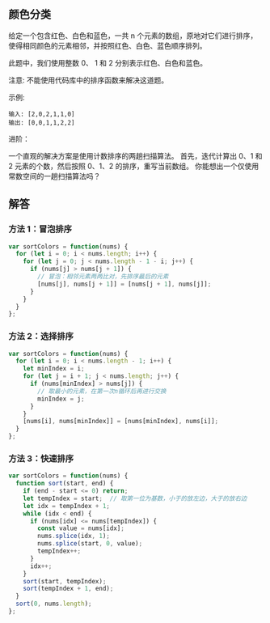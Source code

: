 ## 颜色分类
给定一个包含红色、白色和蓝色，一共 n 个元素的数组，原地对它们进行排序，使得相同颜色的元素相邻，并按照红色、白色、蓝色顺序排列。

此题中，我们使用整数 0、 1 和 2 分别表示红色、白色和蓝色。

注意:
不能使用代码库中的排序函数来解决这道题。

示例:

```
输入: [2,0,2,1,1,0]
输出: [0,0,1,1,2,2]
```

进阶：

一个直观的解决方案是使用计数排序的两趟扫描算法。
首先，迭代计算出 0、1 和 2 元素的个数，然后按照 0、1、2 的排序，重写当前数组。
你能想出一个仅使用常数空间的一趟扫描算法吗？

## 解答
### 方法 1：冒泡排序

```javascript
var sortColors = function(nums) {
  for (let i = 0; i < nums.length; i++) {
    for (let j = 0; j < nums.length - 1 - i; j++) {
      if (nums[j] > nums[j + 1]) {
        // 冒泡：相邻元素两两比对，先排序最后的元素
        [nums[j], nums[j + 1]] = [nums[j + 1], nums[j]];
      }
    }
  }
};  
```

### 方法 2：选择排序

```javascript
var sortColors = function(nums) {
  for (let i = 0; i < nums.length - 1; i++) {
    let minIndex = i;
    for (let j = i + 1; j < nums.length; j++) {
      if (nums[minIndex] > nums[j]) {
        // 取最小的元素，在第一次n循环后再进行交换
        minIndex = j;
      }
    }
    [nums[i], nums[minIndex]] = [nums[minIndex], nums[i]];
  }
};
```

### 方法 3：快速排序

```javascript
var sortColors = function(nums) {
  function sort(start, end) {
    if (end - start <= 0) return;
    let tempIndex = start;  // 取第一位为基数，小于的放左边，大于的放右边
    let idx = tempIndex + 1;
    while (idx < end) {
      if (nums[idx] <= nums[tempIndex]) {
        const value = nums[idx];
        nums.splice(idx, 1);
        nums.splice(start, 0, value);
        tempIndex++;
      }
      idx++;
    }
    sort(start, tempIndex);
    sort(tempIndex + 1, end);
  }
  sort(0, nums.length);
};
```
